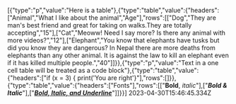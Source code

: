 [{"type":"p","value":"Here is a table"},{"type":"table","value":{"headers":["Animal","What I like about the animal","Age"],"rows":[["Dog","They are man's best friend and great for taking on walks.They are totally accepting","15"],["Cat","Meoww!  Need I say more?  Is there any animal with more videos?","12"],["Elephant","You know that elephants have tusks but did you know they are dangerous?  In Nepal there are more deaths from elephants than any other animal.  It is against the law to kill an elephant even if it has killed multiple people.","40"]]}},{"type":"p","value":"Text in a one cell table will be treated as a code block"},{"type":"table","value":{"headers":["if (x = 3) {  print('You are right'}"],"rows":[]}},{"type":"table","value":{"headers":["Fonts"],"rows":[["**Bold**, _italic_"],["**_Bold & Italic_**"],["**_<ins>Bold, Italic, and Underline</ins>_**"]]}}] 2023-04-30T15:46:45.334Z